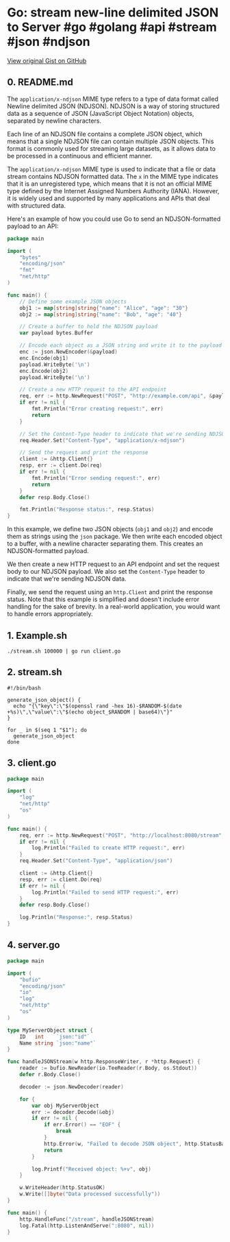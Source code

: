 # Go: stream new-line delimited JSON to Server #go #golang #api #stream #json #ndjson

[View original Gist on GitHub](https://gist.github.com/Integralist/235f8156a9f20533fbc4ecd36bcc4724)

## 0. README.md

The `application/x-ndjson` MIME type refers to a type of data format called Newline delimited JSON (NDJSON). NDJSON is a way of storing structured data as a sequence of JSON (JavaScript Object Notation) objects, separated by newline characters. 

Each line of an NDJSON file contains a complete JSON object, which means that a single NDJSON file can contain multiple JSON objects. This format is commonly used for streaming large datasets, as it allows data to be processed in a continuous and efficient manner.

The `application/x-ndjson` MIME type is used to indicate that a file or data stream contains NDJSON formatted data. The `x` in the MIME type indicates that it is an unregistered type, which means that it is not an official MIME type defined by the Internet Assigned Numbers Authority (IANA). However, it is widely used and supported by many applications and APIs that deal with structured data.

Here's an example of how you could use Go to send an NDJSON-formatted payload to an API:

```go
package main

import (
	"bytes"
	"encoding/json"
	"fmt"
	"net/http"
)

func main() {
	// Define some example JSON objects
	obj1 := map[string]string{"name": "Alice", "age": "30"}
	obj2 := map[string]string{"name": "Bob", "age": "40"}

	// Create a buffer to hold the NDJSON payload
	var payload bytes.Buffer

	// Encode each object as a JSON string and write it to the payload buffer with a newline separator
	enc := json.NewEncoder(&payload)
	enc.Encode(obj1)
	payload.WriteByte('\n')
	enc.Encode(obj2)
	payload.WriteByte('\n')

	// Create a new HTTP request to the API endpoint
	req, err := http.NewRequest("POST", "http://example.com/api", &payload)
	if err != nil {
		fmt.Println("Error creating request:", err)
		return
	}

	// Set the Content-Type header to indicate that we're sending NDJSON data
	req.Header.Set("Content-Type", "application/x-ndjson")

	// Send the request and print the response
	client := &http.Client{}
	resp, err := client.Do(req)
	if err != nil {
		fmt.Println("Error sending request:", err)
		return
	}
	defer resp.Body.Close()

	fmt.Println("Response status:", resp.Status)
}
```

In this example, we define two JSON objects (`obj1` and `obj2`) and encode them as strings using the `json` package. We then write each encoded object to a buffer, with a newline character separating them. This creates an NDJSON-formatted payload.

We then create a new HTTP request to an API endpoint and set the request body to our NDJSON payload. We also set the `Content-Type` header to indicate that we're sending NDJSON data.

Finally, we send the request using an `http.Client` and print the response status. Note that this example is simplified and doesn't include error handling for the sake of brevity. In a real-world application, you would want to handle errors appropriately.


## 1. Example.sh

```shell
./stream.sh 100000 | go run client.go
```

## 2. stream.sh

```shell
#!/bin/bash

generate_json_object() {
  echo "{\"key\":\"$(openssl rand -hex 16)-$RANDOM-$(date +%s)\",\"value\":\"$(echo object_$RANDOM | base64)\"}"
}

for _ in $(seq 1 "$1"); do
  generate_json_object
done
```

## 3. client.go

```go
package main

import (
	"log"
	"net/http"
	"os"
)

func main() {
	req, err := http.NewRequest("POST", "http://localhost:8080/stream", os.Stdin)
	if err != nil {
		log.Println("Failed to create HTTP request:", err)
	}
	req.Header.Set("Content-Type", "application/json")

	client := &http.Client{}
	resp, err := client.Do(req)
	if err != nil {
		log.Println("Failed to send HTTP request:", err)
	}
	defer resp.Body.Close()

	log.Println("Response:", resp.Status)
}
```

## 4. server.go

```go
package main

import (
	"bufio"
	"encoding/json"
	"io"
	"log"
	"net/http"
	"os"
)

type MyServerObject struct {
	ID   int    `json:"id"`
	Name string `json:"name"`
}

func handleJSONStream(w http.ResponseWriter, r *http.Request) {
	reader := bufio.NewReader(io.TeeReader(r.Body, os.Stdout))
	defer r.Body.Close()

	decoder := json.NewDecoder(reader)

	for {
		var obj MyServerObject
		err := decoder.Decode(&obj)
		if err != nil {
			if err.Error() == "EOF" {
				break
			}
			http.Error(w, "Failed to decode JSON object", http.StatusBadRequest)
			return
		}

		log.Printf("Received object: %+v", obj)
	}

	w.WriteHeader(http.StatusOK)
	w.Write([]byte("Data processed successfully"))
}

func main() {
	http.HandleFunc("/stream", handleJSONStream)
	log.Fatal(http.ListenAndServe(":8080", nil))
}
```

